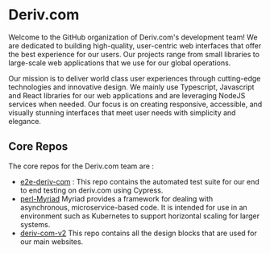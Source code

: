 # Deriv.com

Welcome to the GitHub organization of Deriv.com's development team! We are dedicated to building high-quality, user-centric web interfaces that offer the best experience for our users. Our projects range from small libraries to large-scale web applications that we use for our global operations.

Our mission is to deliver world class user experiences through cutting-edge technologies and innovative design. We mainly use Typescript, Javascript and React libraries for our web applications and are leveraging NodeJS services when needed. Our focus is on creating responsive, accessible, and visually stunning interfaces that meet user needs with simplicity and elegance.

## Core Repos
The core repos for the Deriv.com team are :
- [e2e-deriv-com](https://github.com/deriv-com/e2e-deriv-com) : This repo contains the automated test suite for our end to end testing on deriv.com using Cypress.
- [perl-Myriad](https://github.com/deriv-com/perl-Myriad) Myriad provides a framework for dealing with asynchronous, microservice-based code. It is intended for use in an environment such as Kubernetes to support horizontal scaling for larger systems.
- [deriv-com-v2](https://github.com/deriv-com/deriv-com-v2) This repo contains all the design blocks that are used for our main websites.
